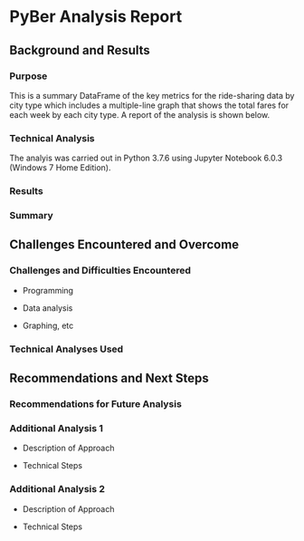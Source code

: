 # PyBer Analysis Report

## Background and Results

### Purpose

This is a summary DataFrame of the key metrics for the ride-sharing data by city type which includes a multiple-line graph that shows the total fares for each week by each city type. A report of the analysis is shown below.

### Technical Analysis

The analyis was carried out in Python 3.7.6 using Jupyter Notebook 6.0.3 (Windows 7 Home Edition).

### Results

### Summary

## Challenges Encountered and Overcome

### Challenges and Difficulties Encountered

* Programming

* Data analysis

* Graphing, etc

### Technical Analyses Used

## Recommendations and Next Steps

### Recommendations for Future Analysis

### Additional Analysis 1

* Description of Approach

* Technical Steps

### Additional Analysis 2

* Description of Approach

* Technical Steps
